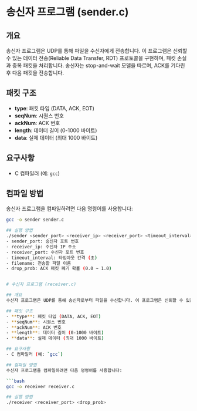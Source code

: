 # 송신자 프로그램 (sender.c)

## 개요
송신자 프로그램은 UDP를 통해 파일을 수신자에게 전송합니다. 이 프로그램은 신뢰할 수 있는 데이터 전송(Reliable Data Transfer, RDT) 프로토콜을 구현하며, 패킷 손실과 중복 패킷을 처리합니다. 송신자는 stop-and-wait 모델을 따르며, ACK를 기다린 후 다음 패킷을 전송합니다.

## 패킷 구조
- **type**: 패킷 타입 (DATA, ACK, EOT)
- **seqNum**: 시퀀스 번호
- **ackNum**: ACK 번호
- **length**: 데이터 길이 (0-1000 바이트)
- **data**: 실제 데이터 (최대 1000 바이트)

## 요구사항
- C 컴파일러 (예: `gcc`)

## 컴파일 방법
송신자 프로그램을 컴파일하려면 다음 명령어를 사용합니다:

```bash
gcc -o sender sender.c

## 실행 방법
./sender <sender_port> <receiver_ip> <receiver_port> <timeout_interval> <filename> <drop_prob>
- sender_port: 송신자 포트 번호
- receiver_ip: 수신자 IP 주소
- receiver_port: 수신자 포트 번호
- timeout_interval: 타임아웃 간격 (초)
- filename: 전송할 파일 이름
- drop_prob: ACK 패킷 폐기 확률 (0.0 ~ 1.0)


# 수신자 프로그램 (receiver.c)

## 개요
수신자 프로그램은 UDP를 통해 송신자로부터 파일을 수신합니다. 이 프로그램은 신뢰할 수 있는 데이터 전송(Reliable Data Transfer, RDT) 프로토콜을 구현하며, 패킷 손실과 중복 패킷을 처리합니다. 수신자는 stop-and-wait 모델을 따르며, 받은 패킷에 대해 ACK를 송신자에게 보냅니다.

## 패킷 구조
- **type**: 패킷 타입 (DATA, ACK, EOT)
- **seqNum**: 시퀀스 번호
- **ackNum**: ACK 번호
- **length**: 데이터 길이 (0-1000 바이트)
- **data**: 실제 데이터 (최대 1000 바이트)

## 요구사항
- C 컴파일러 (예: `gcc`)

## 컴파일 방법
수신자 프로그램을 컴파일하려면 다음 명령어를 사용합니다:

```bash
gcc -o receiver receiver.c

## 실행 방법
./receiver <receiver_port> <drop_prob>

